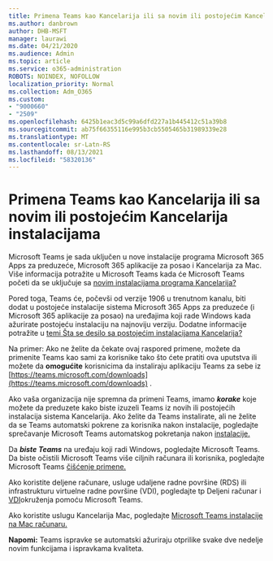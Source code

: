 ```yaml
---
title: Primena Teams kao Kancelarija ili sa novim ili postojećim Kancelarija instalacijama
ms.author: danbrown
author: DHB-MSFT
manager: laurawi
ms.date: 04/21/2020
ms.audience: Admin
ms.topic: article
ms.service: o365-administration
ROBOTS: NOINDEX, NOFOLLOW
localization_priority: Normal
ms.collection: Adm_O365
ms.custom:
- "9000660"
- "2509"
ms.openlocfilehash: 6425b1eac3d5c99a6dfd227a1b445412c51a39b8
ms.sourcegitcommit: ab75f66355116e995b3cb5505465b31989339e28
ms.translationtype: MT
ms.contentlocale: sr-Latn-RS
ms.lasthandoff: 08/13/2021
ms.locfileid: "58320136"
---
```

# <a name="deploying-teams-as-standalone-or-with-new-or-existing-office-installations"></a>Primena Teams kao Kancelarija ili sa novim ili postojećim Kancelarija instalacijama

Microsoft Teams je sada uključen u nove  instalacije programa Microsoft 365 Apps za preduzeće, Microsoft 365 aplikacije za posao i Kancelarija za Mac. Više informacija potražite u Microsoft Teams kada će Microsoft Teams početi da se uključuje sa [novim instalacijama programa Kancelarija?](https://docs.microsoft.com/deployoffice/teams-install#when-will-microsoft-teams-start-being-included-with-new-installations-of-microsoft-365-apps)

Pored toga, Teams će, počevši od verzije 1906 u trenutnom kanalu, biti dodat u postojeće instalacije sistema Microsoft 365 Apps za preduzeće (i Microsoft 365 aplikacije za posao) na uređajima koji rade Windows kada ažurirate postojeću instalaciju na najnoviju verziju.  Dodatne informacije potražite u [temi Šta se desilo sa postojećim instalacijama Kancelarija?](https://docs.microsoft.com/deployoffice/teams-install#what-about-existing-installations-of-microsoft-365-apps)

Na primer: Ako ne želite da čekate ovaj raspored primene, možete da primenite Teams [](https://docs.microsoft.com/MicrosoftTeams/msi-deployment) kao sami za korisnike tako što ćete pratiti ova uputstva ili možete da **omogućite** korisnicima da instaliraju aplikaciju Teams za sebe iz [https://teams.microsoft.com/downloads](https://teams.microsoft.com/downloads) .

Ako vaša organizacija nije spremna da primeni Teams, imamo ***korake*** koje možete da [](https://docs.microsoft.com/deployoffice/teams-install#how-to-exclude-microsoft-teams-from-new-installations-of-microsoft-365-apps) preduzete [](https://docs.microsoft.com/deployoffice/teams-install#use-group-policy-to-control-the-installation-of-microsoft-teams) kako biste izuzeli Teams iz novih ili postojećih instalacija sistema Kancelarija. Ako želite da Teams instalirate, ali ne želite da se Teams automatski pokrene za korisnika nakon instalacije, pogledajte sprečavanje Microsoft Teams automatskog pokretanja nakon [instalacije.](https://docs.microsoft.com/deployoffice/teams-install#use-group-policy-to-prevent-microsoft-teams-from-starting-automatically-after-installation)

Da ***biste Teams*** na uređaju koji radi Windows, pogledajte Microsoft Teams. [](https://support.office.com/article/3b159754-3c26-4952-abe7-57d27f5f4c81) Da biste očistili Microsoft Teams više ciljnih računara ili korisnika, pogledajte Microsoft Teams [čišćenje primene.](https://docs.microsoft.com/microsoftteams/scripts/powershell-script-teams-deployment-clean-up)

Ako koristite deljene računare, usluge udaljene radne površine (RDS) ili infrastrukturu virtuelne radne površine (VDI), pogledajte tp Deljeni računar i [VDI](https://docs.microsoft.com/deployoffice/teams-install#shared-computer-and-vdi-environments-with-microsoft-teams)okruženja pomoću Microsoft Teams.

Ako koristite uslugu Kancelarija Mac, pogledajte [Microsoft Teams instalacije na Mac računaru.](https://docs.microsoft.com/deployoffice/teams-install#microsoft-teams-installations-on-a-mac)

**Napomi:** Teams ispravke se automatski [](https://docs.microsoft.com/deployoffice/teams-install#feature-and-quality-updates-for-microsoft-teams) ažuriraju otprilike svake dve nedelje novim funkcijama i ispravkama kvaliteta. 